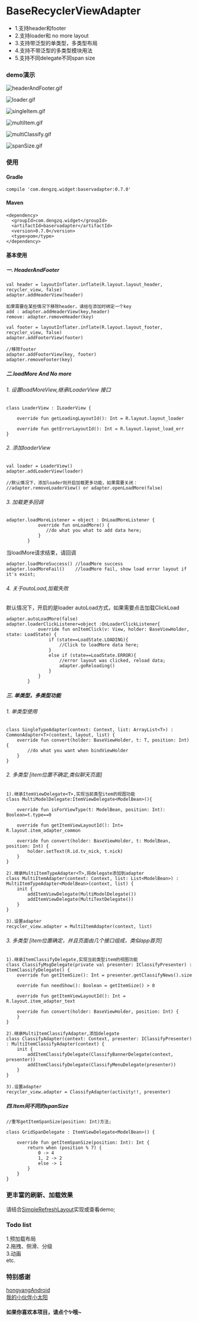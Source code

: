 # BaseRecyclerViewAdapter

* 1.支持header和footer
* 2.支持loader和 no more layout
* 3.支持带泛型的单类型，多类型布局
* 4.支持不带泛型的多类型模块用法
* 5.支持不同delegate不同span size

### demo演示

![headerAndFooter.gif](https://github.com/dengzq/BaseRecyclerViewAdapter/tree/master/image/img_header.gif)

![loader.gif](https://github.com/dengzq/BaseRecyclerViewAdapter/tree/master/image/img_loader.gif)

![singleItem.gif](https://github.com/dengzq/BaseRecyclerViewAdapter/tree/master/image/img_single.gif)

![multiItem.gif](https://github.com/dengzq/BaseRecyclerViewAdapter/tree/master/image/img_multi_item.gif)

![multiClassify.gif](https://github.com/dengzq/BaseRecyclerViewAdapter/tree/master/image/img_multi_classify.gif)

![spanSize.gif](https://github.com/dengzq/BaseRecyclerViewAdapter/tree/master/image/img_span_size.gif)


### 使用

#### Gradle
```
compile 'com.dengzq.widget:baservadapter:0.7.0'
```
#### Maven
```
<dependency>
  <groupId>com.dengzq.widget</groupId>
  <artifactId>baservadapter</artifactId>
  <version>0.7.0</version>
  <type>pom</type>
</dependency>
```

#### 基本使用

##### 一. HeaderAndFooter

```
val header = layoutInflater.inflate(R.layout.layout_header, recycler_view, false)
adapter.addHeaderView(header)

如果需要在某些情况下移除header，请给在添加时绑定一个key
add : adapter.addHeaderView(key,header)
remove: adapter.removeHeader(key)

val footer = layoutInflater.inflate(R.layout.layout_footer, recycler_view, false)
adapter.addFooterView(footer)

//移除footer
adapter.addFooterView(key, footer)
adapter.removeFooter(key)
```

</p>

##### 二.loadMore And No more

###### 1. 设置loadMoreView,继承ILoaderView 接口
```
class LoaderView : ILoaderView {

    override fun getLoadingLayoutId(): Int = R.layout.layout_loader

    override fun getErrorLayoutId(): Int = R.layout.layout_load_err
}
```

###### 2. 添加loaderView
```
val loader = LoaderView()
adapter.addLoaderView(loader)

//默认情况下，添加loader则开启加载更多功能，如果需要关闭：
//adapter.removeLoaderView() or adapter.openLoadMore(false)
```

###### 3. 加载更多回调
```
adapter.loadMoreListener = object : OnLoadMoreListener {
            override fun onLoadMore() {
               //do what you what to add data here;
            }
        }
```

当loadMore请求结束，请回调

```
adapter.loadMoreSuccess() //loadMore success
adapter.loadMoreFail()    //loadMore fail, show load error layout if it's exist;
```

###### 4. 关于autoLoad,加载失败

默认情况下，开启的是loader autoLoad方式，如果需要点击加载ClickLoad
```
adapter.autoLoadMore(false)
adapter.loaderClickListener=object :OnLoaderClickListener{
            override fun onItemClick(v: View, holder: BaseViewHolder, state: LoadState) {
                if (state==LoadState.LOADING){
                    //Click to loadMore data here;
                }
                else if (state==LoadState.ERROR){
                    //error layout was clicked, reload data;
                    adapter.goReloading()
                }
            }
        }
```


</p>
</p>

##### 三. 单类型，多类型功能

###### 1. 单类型使用
```
class SingleTypeAdapter(context: Context, list: ArrayList<T>) : CommonAdapter<T>(context, layout, list) {
    override fun convert(holder: BaseViewHolder, t: T, position: Int) {
        //do what you want when bindViewHolder
    }
}
```

###### 2. 多类型 [item位置不确定,类似聊天页面]
```
1).继承ItemViewDelegate<T>,实现当前类型item的视图功能
class MultiModelDelegate:ItemViewDelegate<ModelBean>(){

    override fun isForViewType(t: ModelBean, position: Int): Boolean=t.type==0

    override fun getItemViewLayoutId(): Int= R.layout.item_adapter_common

    override fun convert(holder: BaseViewHolder, t: ModelBean, position: Int) {
        holder.setText(R.id.tv_nick, t.nick)
    }
}

2).继承MultiItemTypeAdapter<T>,将delegate添加到adapter
class MultiItemAdapter(context: Context, list: List<ModelBean>) : MultiItemTypeAdapter<ModelBean>(context, list) {
    init {
        addItemViewDelegate(MultiModelDelegate())
        addItemViewDelegate(MultiTextDelegate())
    }
}

3).设置adapter
recycler_view.adapter = MultiItemAdapter(context, list)
```

###### 3. 多类型 [item位置确定，并且页面由几个接口组成，类似app首页]
```
1).继承ItemClassifyDelegate,实现当前类型item的视图功能
class ClassifyMsgDelegate(private val presenter: IClassifyPresenter) : ItemClassifyDelegate() {
    override fun getItemSize(): Int = presenter.getClassifyNews().size

    override fun needShow(): Boolean = getItemSize() > 0

    override fun getItemViewLayoutId(): Int = R.layout.item_adapter_text

    override fun convert(holder: BaseViewHolder, position: Int) {
    }
}

2).继承MultiItemClassifyAdapter,添加delegate
class ClassifyAdapter(context: Context, presenter: IClassifyPresenter) : MultiItemClassifyAdapter(context) {
    init {
        addItemClassifyDelegate(ClassifyBannerDelegate(context, presenter))
        addItemClassifyDelegate(ClassifyMenuDelegate(presenter))
    }
}

3).设置adapter
recycler_view.adapter = ClassifyAdapter(activity!!, presenter)
```

##### 四.Item间不同的spanSize
```
//重写getItemSpanSize(position: Int)方法;

class GridSpanDelegate : ItemViewDelegate<ModelBean>() {

    override fun getItemSpanSize(position: Int): Int {
        return when (position % 7) {
            0 -> 4
            1, 2 -> 2
            else -> 1
        }
    }
}
```

</p>

### 更丰富的刷新、加载效果 
请结合[SimpleRefreshLayout](https://github.com/dengzq/SimpleRefreshLayout)实现或查看demo;


### Todo list

1.预加载布局</br>
2.拖拽、侧滑、分级</br>
3.动画</br>
etc.

### 特别感谢

[hongyangAndroid](https://github.com/hongyangAndroid/baseAdapter)</br>
[我的小伙伴小太阳](https://github.com/juicy-zx)

#### 如果你喜欢本项目，请点个✨哦~
